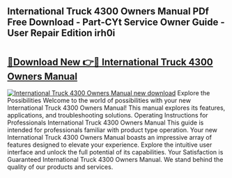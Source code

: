 ## International Truck 4300 Owners Manual PDf Free Download - Part-CYt Service Owner Guide - User Repair Edition irh0i

# <h2><a href="http://bc53069.oget.top/?id=International+Truck+4300+Owners+Manual">🔗Download New 👉🔴 International Truck 4300 Owners Manual</a></h2>

[![International Truck 4300 Owners Manual new download](https://i.imgur.com/5g1atiW.png)](http://bc53069.oget.top/?id=International+Truck+4300+Owners+Manual)
Explore the Possibilities Welcome to the world of possibilities with your new International Truck 4300 Owners Manual! This manual explores its features, applications, and troubleshooting solutions. Operating Instructions for Professionals International Truck 4300 Owners Manual This guide is intended for professionals familiar with product type operation. Your new International Truck 4300 Owners Manual boasts an impressive array of features designed to elevate your experience. Explore the intuitive user interface and unlock the full potential of its capabilities. Your Satisfaction is Guaranteed International Truck 4300 Owners Manual. We stand behind the quality of our products and services.
